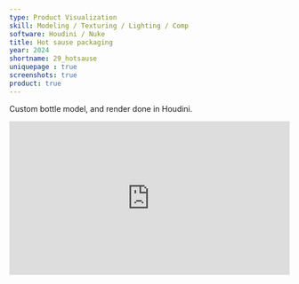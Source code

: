 ```yaml
---
type: Product Visualization
skill: Modeling / Texturing / Lighting / Comp
software: Houdini / Nuke
title: Hot sause packaging
year: 2024
shortname: 29_hotsause
uniquepage : true 
screenshots: true
product: true
---
```

Custom bottle model, and render done in Houdini. <br>

<div style="position: relative; width: 100%; height: 0; padding-bottom: 55%">
<iframe style="position: absolute;width: 100%;height: 100%;left: 0;top: 0;" src="https://player.vimeo.com/video/1022920417?title=0&amp;byline=0&amp;portrait=0&amp;badge=0&amp;autopause=0&amp;player_id=0&amp;app_id=58479" frameborder="0" allow="autoplay; fullscreen; picture-in-picture; clipboard-write" title="Hot sause"></iframe>
</div>
<br>
